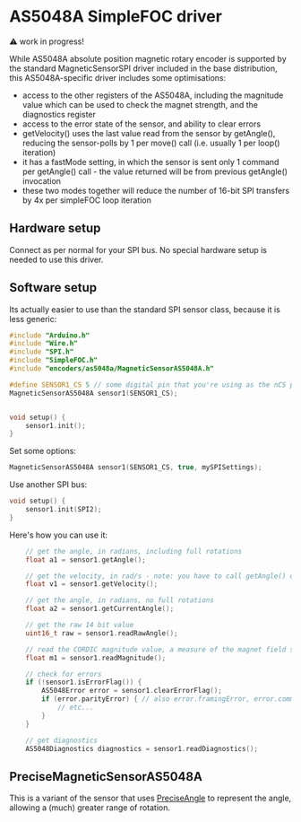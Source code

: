# AS5048A SimpleFOC driver

:warning: work in progress!

While AS5048A absolute position magnetic rotary encoder is supported by the standard MagneticSensorSPI driver included in the base distribution, this AS5048A-specific driver includes some optimisations:

- access to the other registers of the AS5048A, including the magnitude value which can be used to check the magnet strength, and the diagnostics register
- access to the error state of the sensor, and ability to clear errors
- getVelocity() uses the last value read from the sensor by getAngle(), reducing the sensor-polls by 1 per move() call (i.e. usually 1 per loop() iteration)
- it has a fastMode setting, in which the sensor is sent only 1 command per getAngle() call - the value returned will be from previous getAngle() invocation
- these two modes together will reduce the number of 16-bit SPI transfers by 4x per simpleFOC loop iteration


## Hardware setup

Connect as per normal for your SPI bus. No special hardware setup is needed to use this driver.

## Software setup

Its actually easier to use than the standard SPI sensor class, because it is less generic:

```c++
#include "Arduino.h"
#include "Wire.h"
#include "SPI.h"
#include "SimpleFOC.h"
#include "encoders/as5048a/MagneticSensorAS5048A.h"

#define SENSOR1_CS 5 // some digital pin that you're using as the nCS pin
MagneticSensorAS5048A sensor1(SENSOR1_CS);


void setup() {
    sensor1.init();
}
```

Set some options:

```c++
MagneticSensorAS5048A sensor1(SENSOR1_CS, true, mySPISettings);
```

Use another SPI bus:

```c++
void setup() {
    sensor1.init(SPI2);
}
```

Here's how you can use it:

```c++
    // get the angle, in radians, including full rotations
    float a1 = sensor1.getAngle();

    // get the velocity, in rad/s - note: you have to call getAngle() on a regular basis for it to work
    float v1 = sensor1.getVelocity();

    // get the angle, in radians, no full rotations
    float a2 = sensor1.getCurrentAngle();

    // get the raw 14 bit value
    uint16_t raw = sensor1.readRawAngle();

    // read the CORDIC magnitude value, a measure of the magnet field strength
    float m1 = sensor1.readMagnitude();

    // check for errors
    if (!sensor1.isErrorFlag()) {
        AS5048Error error = sensor1.clearErrorFlag();
        if (error.parityError) { // also error.framingError, error.commandInvalid
            // etc...            
        }
    }

    // get diagnostics
    AS5048Diagnostics diagnostics = sensor1.readDiagnostics();
```


## PreciseMagneticSensorAS5048A

This is a variant of the sensor that uses [PreciseAngle](../utilities) to represent the angle, allowing a (much) greater range of rotation.

